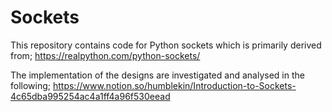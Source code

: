 # Sockets

This repository contains code for Python sockets which is primarily derived from; https://realpython.com/python-sockets/

The implementation of the designs are investigated and analysed in the following; https://www.notion.so/humblekin/Introduction-to-Sockets-4c65dba995254ac4a1ff4a96f530eead
